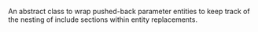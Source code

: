 An abstract class to wrap pushed-back parameter entities to keep track of the nesting of include sections within entity replacements.